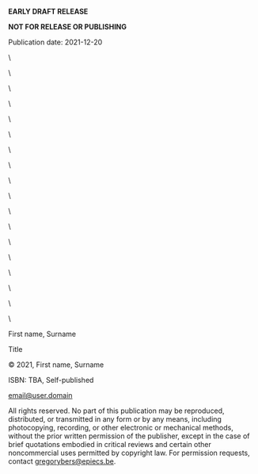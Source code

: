**EARLY DRAFT RELEASE**

**NOT FOR RELEASE OR PUBLISHING**

Publication date: 2021-12-20

\   

\   

\   

\   

\   

\   

\   

\   

\   

\   

\   

\   

\   

\   

\   

\   

\   

\   


First name, Surname

Title

© 2021, First name, Surname

ISBN: TBA, Self-published

email@user.domain

All rights reserved. No part of this publication may be reproduced, distributed, or transmitted in any form or by any means, including photocopying, recording, or other electronic or mechanical methods, without the prior written permission of the publisher, except in the case of brief quotations embodied in critical reviews and certain other noncommercial uses permitted by copyright law. For permission requests, contact gregorybers@epiecs.be.